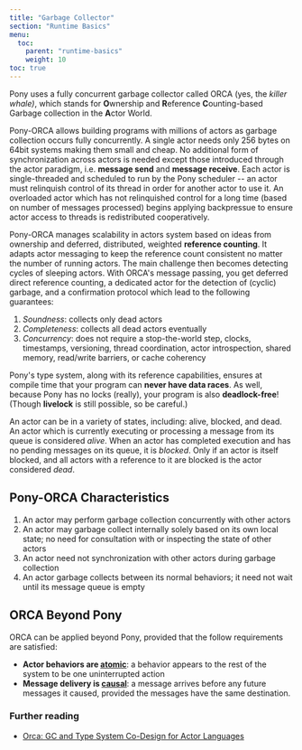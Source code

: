 ```yaml
---
title: "Garbage Collector"
section: "Runtime Basics"
menu:
  toc:
    parent: "runtime-basics"
    weight: 10
toc: true
---
```


Pony uses a fully concurrent garbage collector called ORCA (yes, the _killer whale)_, which stands for **O**wnership and **R**eference **C**ounting-based Garbage collection in the **A**ctor World.

Pony-ORCA allows building programs with millions of actors as garbage collection occurs fully concurrently. A single actor needs only 256 bytes on 64bit systems making them small and cheap. No additional form of synchronization across actors is needed except those introduced through the actor paradigm, i.e. **message send** and **message receive**. Each actor is single-threaded and scheduled to run by the Pony scheduler -- an actor must relinquish control of its thread in order for another actor to use it. An overloaded actor which has not relinquished control for a long time (based on number of messages processed) begins applying backpressue to ensure actor access to threads is redistributed cooperatively.

Pony-ORCA manages scalability in actors system based on ideas from ownership and deferred, distributed, weighted **reference counting**. It adapts actor messaging to keep the reference count consistent no matter the number of running actors. The main challenge then becomes detecting cycles of sleeping actors. With ORCA's message passing, you get deferred direct reference counting, a dedicated actor for the detection of (cyclic) garbage, and a confirmation protocol which lead to the following guarantees:

1. _Soundness_: collects only dead actors
2. _Completeness_: collects all dead actors eventually
3. _Concurrency_: does not require a stop-the-world step, clocks, timestamps, versioning, thread coordination, actor introspection, shared memory, read/write barriers, or cache coherency

Pony's type system, along with its reference capabilities, ensures at compile time that your program can **never have data races**. As well, because Pony has no locks (really), your program is also **deadlock-free**! (Though **livelock** is still possible, so be careful.)

An actor can be in a variety of states, including: alive, blocked, and dead. An actor which is currently executing or processing a message from its queue is considered _alive_. When an actor has completed execution and has no pending messages on its queue, it is _blocked_. Only if an actor is itself blocked, and all actors with a reference to it are blocked is the actor considered _dead_.

## Pony-ORCA Characteristics

1. An actor may perform garbage collection concurrently with other actors
2. An actor may garbage collect internally solely based on its own local state; no need for consultation with or inspecting the state of other actors
3. An actor need not synchronization with other actors during garbage collection
4. An actor garbage collects between its normal behaviors; it need not wait until its message queue is empty

## ORCA Beyond Pony

ORCA can be applied beyond Pony, provided that the follow requirements are satisfied:

* **Actor behaviors are [atomic](https://www.google.com/search?q=atomic+operation)**: a behavior appears to the rest of the system to be one uninterrupted action
* **Message delivery is [causal](https://www.google.com/search?q=causal+messaging+definition)**: a message arrives before any future messages it caused, provided the messages have the same destination.

### Further reading

* [Orca: GC and Type System Co-Design for Actor Languages](https://www.ponylang.io/media/papers/orca_gc_and_type_system_co-design_for_actor_languages.pdf)